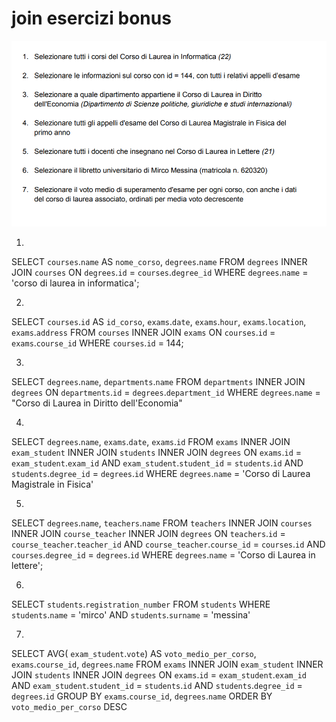 # join esercizi bonus

![Alt text](<Screenshot 2024-01-23 144214.png>)

1) 
SELECT `courses`.`name` AS `nome_corso`, `degrees`.`name` 
FROM `degrees` 
INNER JOIN `courses` ON `degrees`.`id` = `courses`.`degree_id` WHERE `degrees`.`name` = 'corso di laurea in informatica';

2) 
SELECT `courses`.`id` AS `id_corso`, `exams`.`date`, `exams`.`hour`, `exams`.`location`, `exams`.`address`
FROM `courses` 
INNER JOIN `exams` 
ON `courses`.`id` = `exams`.`course_id`
WHERE `courses`.`id` = 144;

3) 
SELECT `degrees`.`name`, `departments`.`name`
FROM `departments`
INNER JOIN `degrees`
ON `departments`.`id` = `degrees`.`department_id`
WHERE `degrees`.`name` = "Corso di Laurea in Diritto dell'Economia"

4) 
SELECT  `degrees`.`name`, `exams`.`date`, `exams`.`id`
FROM `exams`
INNER JOIN `exam_student`
INNER JOIN `students`
INNER JOIN `degrees`
ON  `exams`.`id` = `exam_student`.`exam_id` AND `exam_student`.`student_id` = `students`.`id` AND `students`.`degree_id` = `degrees`.`id`
WHERE `degrees`.`name` = 'Corso di Laurea Magistrale in Fisica'

5) 
SELECT `degrees`.`name`, `teachers`.`name` 
FROM `teachers` 
INNER JOIN `courses` 
INNER JOIN `course_teacher` 
INNER JOIN `degrees` 
ON `teachers`.`id` = `course_teacher`.`teacher_id` AND `course_teacher`.`course_id` = `courses`.`id` AND `courses`.`degree_id` = `degrees`.`id` 
WHERE `degrees`.`name` = 'Corso di Laurea in lettere';

6) 
SELECT `students`.`registration_number`
FROM `students` 
WHERE `students`.`name` = 'mirco' AND `students`.`surname` = 'messina'

7) 
SELECT AVG( `exam_student`.`vote`) AS `voto_medio_per_corso`, `exams`.`course_id`, `degrees`.`name`
FROM `exams`
INNER JOIN `exam_student`
INNER JOIN `students`
INNER JOIN `degrees`
ON  `exams`.`id` = `exam_student`.`exam_id` AND `exam_student`.`student_id` = `students`.`id` AND `students`.`degree_id` = `degrees`.`id`
GROUP BY `exams`.`course_id`, `degrees`.`name`
ORDER BY `voto_medio_per_corso` DESC